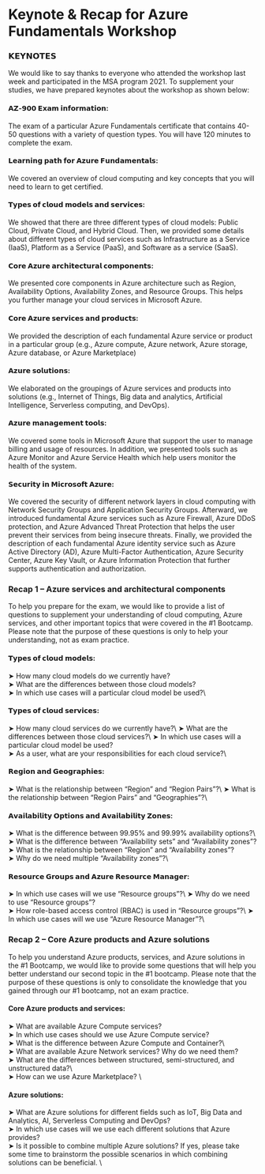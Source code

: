 # Keynote & Recap for Azure Fundamentals Workshop



### 𝗞𝗘𝗬𝗡𝗢𝗧𝗘𝗦
We would like to say thanks to everyone who attended the workshop last week and participated in the MSA program 2021. 
To supplement your studies, we have prepared keynotes about the workshop as shown below:  

#### 𝗔𝗭-𝟵𝟬𝟬 𝗘𝘅𝗮𝗺 𝗶𝗻𝗳𝗼𝗿𝗺𝗮𝘁𝗶𝗼𝗻: 
The exam of a particular Azure Fundamentals certificate that contains 40-50 questions with a variety of question types. You will have 120 minutes to complete the exam. 
#### 𝗟𝗲𝗮𝗿𝗻𝗶𝗻𝗴 𝗽𝗮𝘁𝗵 𝗳𝗼𝗿 𝗔𝘇𝘂𝗿𝗲 𝗙𝘂𝗻𝗱𝗮𝗺𝗲𝗻𝘁𝗮𝗹𝘀:
We covered an overview of cloud computing and key concepts that you will need to learn to get certified. 
#### 𝗧𝘆𝗽𝗲𝘀 𝗼𝗳 𝗰𝗹𝗼𝘂𝗱 𝗺𝗼𝗱𝗲𝗹𝘀 𝗮𝗻𝗱 𝘀𝗲𝗿𝘃𝗶𝗰𝗲𝘀: 
We showed that there are three different types of cloud models: Public Cloud, Private Cloud, and Hybrid Cloud. Then, we provided some details about different types of cloud services such as Infrastructure as a Service (IaaS), Platform as a Service (PaaS), and Software as a service (SaaS). 
#### 𝗖𝗼𝗿𝗲 𝗔𝘇𝘂𝗿𝗲 𝗮𝗿𝗰𝗵𝗶𝘁𝗲𝗰𝘁𝘂𝗿𝗮𝗹 𝗰𝗼𝗺𝗽𝗼𝗻𝗲𝗻𝘁𝘀: 
We presented core components in Azure architecture such as Region, Availability Options, Availability Zones, and Resource Groups. This helps you further manage your cloud services in Microsoft Azure. 
#### 𝗖𝗼𝗿𝗲 𝗔𝘇𝘂𝗿𝗲 𝘀𝗲𝗿𝘃𝗶𝗰𝗲𝘀 𝗮𝗻𝗱 𝗽𝗿𝗼𝗱𝘂𝗰𝘁𝘀:
We provided the description of each fundamental Azure service or product in a particular group (e.g., Azure compute, Azure network, Azure storage, Azure database, or Azure Marketplace) 
#### 𝗔𝘇𝘂𝗿𝗲 𝘀𝗼𝗹𝘂𝘁𝗶𝗼𝗻𝘀: 
We elaborated on the groupings of Azure services and products into solutions (e.g., Internet of Things, Big data and analytics, Artificial Intelligence, Serverless computing, and DevOps). 
#### 𝗔𝘇𝘂𝗿𝗲 𝗺𝗮𝗻𝗮𝗴𝗲𝗺𝗲𝗻𝘁 𝘁𝗼𝗼𝗹𝘀: 
We covered some tools in Microsoft Azure that support the user to manage billing and usage of resources. In addition, we presented tools such as Azure Monitor and Azure Service Health which help users monitor the health of the system. 
#### 𝗦𝗲𝗰𝘂𝗿𝗶𝘁𝘆 𝗶𝗻 𝗠𝗶𝗰𝗿𝗼𝘀𝗼𝗳𝘁 𝗔𝘇𝘂𝗿𝗲: 
We covered the security of different network layers in cloud computing with Network Security Groups and Application Security Groups. Afterward, we introduced fundamental Azure services such as Azure Firewall, Azure DDoS protection, and Azure Advanced Threat Protection that helps the user prevent their services from being insecure threats. Finally, we provided the description of each fundamental Azure identity service such as Azure Active Directory (AD), Azure Multi-Factor Authentication, Azure Security Center, Azure Key Vault, or Azure Information Protection that further supports authentication and authorization. 

### Recap 1 – Azure services and architectural components

To help you prepare for the exam, we would like to provide a list of questions to supplement your understanding of cloud computing, Azure services, and other important topics that were covered in the #1 Bootcamp. Please note that the purpose of these questions is only to help your understanding, not as exam practice.  
#### 𝗧𝘆𝗽𝗲𝘀 𝗼𝗳 𝗰𝗹𝗼𝘂𝗱 𝗺𝗼𝗱𝗲𝗹𝘀: 
➤ How many cloud models do we currently have?\
➤ What are the differences between those cloud models?\
➤ In which use cases will a particular cloud model be used?\ 
#### 𝗧𝘆𝗽𝗲𝘀 𝗼𝗳 𝗰𝗹𝗼𝘂𝗱 𝘀𝗲𝗿𝘃𝗶𝗰𝗲𝘀:  
➤ How many cloud services do we currently have?\ 
➤ What are the differences between those cloud services?\ 
➤ In which use cases will a particular cloud model be used?\
➤ As a user, what are your responsibilities for each cloud service?\
#### 𝗥𝗲𝗴𝗶𝗼𝗻 𝗮𝗻𝗱 𝗚𝗲𝗼𝗴𝗿𝗮𝗽𝗵𝗶𝗲𝘀: 
➤ What is the relationship between “Region” and “Region Pairs”?\ 
➤ What is the relationship between “Region Pairs” and “Geographies”?\
#### 𝗔𝘃𝗮𝗶𝗹𝗮𝗯𝗶𝗹𝗶𝘁𝘆 𝗢𝗽𝘁𝗶𝗼𝗻𝘀 𝗮𝗻𝗱 𝗔𝘃𝗮𝗶𝗹𝗮𝗯𝗶𝗹𝗶𝘁𝘆 𝗭𝗼𝗻𝗲𝘀:
➤ What is the difference between 99.95% and 99.99% availability options?\ 
➤ What is the difference between “Availability sets” and “Availability zones”?\
➤ What is the relationship between “Region” and “Availability zones”?\
➤ Why do we need multiple “Availability zones”?\
#### 𝗥𝗲𝘀𝗼𝘂𝗿𝗰𝗲 𝗚𝗿𝗼𝘂𝗽𝘀 𝗮𝗻𝗱 𝗔𝘇𝘂𝗿𝗲 𝗥𝗲𝘀𝗼𝘂𝗿𝗰𝗲 𝗠𝗮𝗻𝗮𝗴𝗲𝗿:
➤ In which use cases will we use “Resource groups”?\ 
➤ Why do we need to use “Resource groups”?\
➤ How role-based access control (RBAC) is used in “Resource groups”?\ 
➤ In which use cases will we use “Azure Resource Manager”?\

### Recap 2 – Core Azure products and Azure solutions 

To help you understand Azure products, services, and Azure solutions in the #1 Bootcamp, we would like to provide some questions that will help you better understand our second topic in the #1 bootcamp. Please note that the purpose of these questions is only to consolidate the knowledge that you gained through our #1 bootcamp, not an exam practice. 

#### Core Azure products and services:  
➤ What are available Azure Compute services? \
➤ In which use cases should we use Azure Compute service? \
➤ What is the difference between Azure Compute and Container?\  
➤ What are available Azure Network services? Why do we need them? \
➤ What are the differences between structured, semi-structured, and unstructured data?\  
➤ How can we use Azure Marketplace? \
#### Azure solutions:  
➤ What are Azure solutions for different fields such as IoT, Big Data and Analytics, AI, Serverless Computing and DevOps? \
➤ In which use cases will we use each different solutions that Azure provides? \
➤ Is it possible to combine multiple Azure solutions? If yes, please take some time to brainstorm the possible scenarios in which combining solutions can be beneficial.  \
